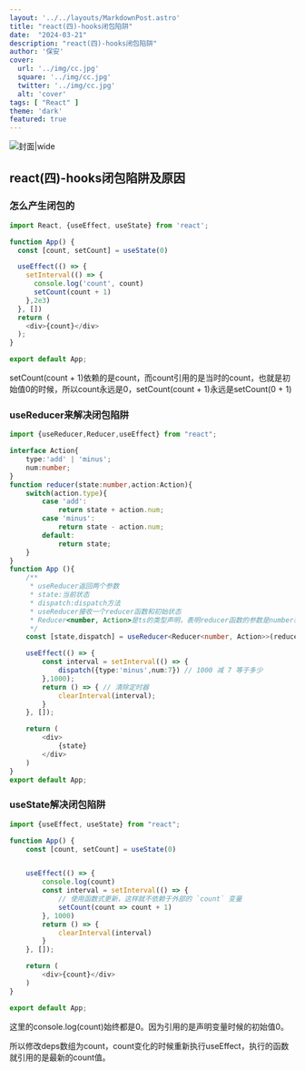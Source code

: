 ```yaml
---
layout: '../../layouts/MarkdownPost.astro'
title: "react(四)-hooks闭包陷阱"
date:  "2024-03-21"
description: "react(四)-hooks闭包陷阱"
author: '保安'
cover:
  url: '../img/cc.jpg'
  square: '../img/cc.jpg'
  twitter: '../img/cc.jpg'
  alt: 'cover'
tags: [ "React" ]
theme: 'dark'
featured: true
---
```


![封面|wide](/images/cc.jpg)

## react(四)-hooks闭包陷阱及原因

### 怎么产生闭包的

```typescript
import React, {useEffect, useState} from 'react';

function App() {
  const [count, setCount] = useState(0)

  useEffect(() => {
    setInterval(() => {
      console.log('count', count)
      setCount(count + 1)
    },2e3)
  }, [])
  return (
    <div>{count}</div>
  );
}

export default App;
```
setCount(count + 1)依赖的是count，而count引用的是当时的count，也就是初始值0的时候，所以count永远是0，setCount(count + 1)永远是setCount(0 + 1)

### useReducer来解决闭包陷阱

```typescript
import {useReducer,Reducer,useEffect} from "react";

interface Action{
    type:'add' | 'minus';
    num:number;
}
function reducer(state:number,action:Action){
    switch(action.type){
        case 'add':
            return state + action.num;
        case 'minus':
            return state - action.num;
        default:
            return state;
    }
}
function App (){
    /**
     * useReducer返回两个参数
     * state:当前状态
     * dispatch:dispatch方法
     * useReducer接收一个reducer函数和初始状态
     * Reducer<number, Action>是ts的类型声明，表明reducer函数的参数是number和Action类型
     */
    const [state,dispatch] = useReducer<Reducer<number, Action>>(reducer,1000)

    useEffect(() => {
        const interval = setInterval(() => {
            dispatch({type:'minus',num:7}) // 1000 减 7 等于多少
        },1000);
        return () => { // 清除定时器
            clearInterval(interval);
        }
    }, []);

    return (
        <div>
            {state}
        </div>
    )
}
export default App;
```

### useState解决闭包陷阱
```typescript
import {useEffect, useState} from "react";

function App() {
    const [count, setCount] = useState(0)


    useEffect(() => {
        console.log(count)
        const interval = setInterval(() => {
            // 使用函数式更新，这样就不依赖于外部的 `count` 变量
            setCount(count => count + 1)
        }, 1000)
        return () => {
            clearInterval(interval)
        }
    }, []);

    return (
        <div>{count}</div>
    )
}

export default App;
```
这里的console.log(count)始终都是0。因为引用的是声明变量时候的初始值0。

所以修改deps数组为count，count变化的时候重新执行useEffect，执行的函数就引用的是最新的count值。

